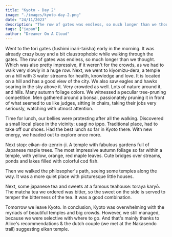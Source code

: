 ```yaml
---
title: "Kyoto - Day 2"
image: "./images/kyoto-day-2.png"
date: "24/11/2023"
description: "The row of gates was endless, so much longer than we thought. "
tags: ["japan"]
author: "Dreamer On A Cloud"
---
```


Went to the tori gates (fushimi inari-taisha) early in the morning. It was already crazy busy and a bit claustrophobic while walking through the gates. The row of gates was endless, so much longer than we thought. Which was also pretty impressive, if it weren't for the crowds, as we had to walk very slowly in a huge row. 
Next, we went to kiyomizu-dera, a temple on a hill with 3 water streams for health, knowledge and love. It is located on a hill and has a good view of the city. We also saw eagles and hawks soaring in the sky above it. Very crowded as well. Lots of nature around it, and hills. Many autumn foliage colors.
We witnessed a peculiar tree-pruning competition. Men gathered around a bonsai, passionately pruning it in front of what seemed to us like judges, sitting in chairs, taking their jobs very seriously, watching with utmost attention.

Time for lunch, our bellies were protesting after all the walking. Discovered a small local place in the vicinity: usagi no ippo. Traditional place, had to take off our shoes. Had the best lunch so far in Kyoto there. With new energy, we headed out to explore once more.

Next stop: eikan-do-zenrin-ji. A temple with fabulous gardens full of Japanese maple trees. The most impressive autumn foliage so far within a temple, with yellow, orange, red maple leaves. Cute bridges over streams, ponds and lakes filled with colorful cod fish.

Then we walked the philosopher's path, seeing some temples along the way. It was a more quiet place with picturesque little houses.

Next, some japanese tea and sweets at a famous teahouse: toraya karyō.
The matcha tea we ordered was bitter, so the sweet on the side is served to temper the bitterness of the tea. It was a good combination.

Tomorrow we leave Kyoto.
In conclusion, Kyoto was overwhelming with the myriads of beautiful temples and big crowds. However, we still managed, because we were selective with where to go. And that's mainly  thanks to Alice's recommendations & the dutch couple (we met at the Nakasendo trail) suggesting eikan temple.